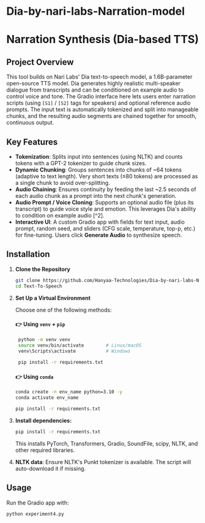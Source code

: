 # Dia-by-nari-labs-Narration-model
# Narration Synthesis (Dia-based TTS)

## Project Overview

This tool builds on Nari Labs' Dia text-to-speech model, a 1.6B-parameter open-source TTS model. Dia generates highly realistic multi-speaker dialogue from transcripts and can be conditioned on example audio to control voice and tone. The Gradio interface here lets users enter narration scripts (using `[S1]` / `[S2]` tags for speakers) and optional reference audio prompts. The input text is automatically tokenized and split into manageable chunks, and the resulting audio segments are chained together for smooth, continuous output.

## Key Features

*   **Tokenization**: Splits input into sentences (using NLTK) and counts tokens with a GPT-2 tokenizer to guide chunk sizes.
*   **Dynamic Chunking**: Groups sentences into chunks of ~64 tokens (adaptive to text length). Very short texts (≤80 tokens) are processed as a single chunk to avoid over-splitting.
*   **Audio Chaining**: Ensures continuity by feeding the last ~2.5 seconds of each audio chunk as a prompt into the next chunk's generation.
*   **Audio Prompt / Voice Cloning**: Supports an optional audio file (plus its transcript) to guide voice style and emotion. This leverages Dia's ability to condition on example audio [^2].
*   **Interactive UI**: A custom Gradio app with fields for text input, audio prompt, random seed, and sliders (CFG scale, temperature, top-p, etc.) for fine-tuning. Users click **Generate Audio** to synthesize speech.

## Installation

  1. **Clone the Repository**

       ```bash
       git clone https://github.com/Hanyaa-Technologies/Dia-by-nari-labs-Narration-model.git
       cd Text-To-Speech
     ```
  
  2. **Set Up a Virtual Environment**
  
      Choose one of the following methods:
      
      #### 👉 Using `venv` + `pip`
      
     ```bash
      python -m venv venv
      source venv/bin/activate        # Linux/macOS
      venv\Scripts\activate           # Windows
      
      pip install -r requirements.txt
      ```
      
      #### 👉 Using `conda`
      
      ```bash
      conda create -n env_name python=3.10 -y
      conda activate env_name
      
      pip install -r requirements.txt
      ```

  3. **Install dependencies:**
     
      ```bash
      pip install -r requirements.txt
      ```
      This installs PyTorch, Transformers, Gradio, SoundFile, scipy, NLTK, and other required libraries.

  5. **NLTK data**: Ensure NLTK's Punkt tokenizer is available. The script will auto-download it if missing.

## Usage

  Run the Gradio app with:
  ```bash
  python experiment4.py
```
